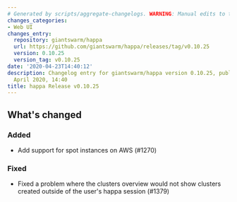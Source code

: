 ```yaml
---
# Generated by scripts/aggregate-changelogs. WARNING: Manual edits to this files will be overwritten.
changes_categories:
- Web UI
changes_entry:
  repository: giantswarm/happa
  url: https://github.com/giantswarm/happa/releases/tag/v0.10.25
  version: 0.10.25
  version_tag: v0.10.25
date: '2020-04-23T14:40:12'
description: Changelog entry for giantswarm/happa version 0.10.25, published on 23
  April 2020, 14:40
title: happa Release v0.10.25
---
```


## What's changed

### Added

- Add support for spot instances on AWS (#1270)

### Fixed

- Fixed a problem where the clusters overview would not show clusters created outside of the user's happa session (#1379)

